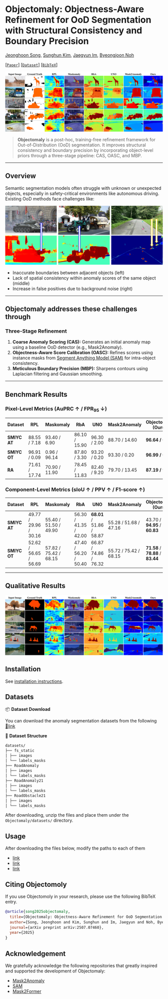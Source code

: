 # Objectomaly: Objectness-Aware Refinement for OoD Segmentation with Structural Consistency and Boundary Precision

[Jeonghoon Song](modifying..), [Sunghun Kim](modifiying), [Jaegyun Im](https://github.com/imjaegyun), [Byeongjoon Noh](https://scholar.google.com/citations?hl=ko&user=0mPWzzIAAAAJ)

[[`Paper`](https://arxiv.org/abs/2507.07460)] [[`Dataset`](https://drive.usercontent.google.com/download?id=1NL_ApRB-MjVRrMw6ONYZTe1azXc_71yQ&export=download&authuser=0)] [[`BibTeX`](#Citing-Objectomoly)]

![SAM 2 architecture](fig-src-dat-at.png)

> **Objectomaly** is a post-hoc, training-free refinement framework for Out-of-Distribution (OoD) segmentation. It improves structural consistency and boundary precision by incorporating object-level priors through a three-stage pipeline: CAS, OASC, and MBP.

---

## Overview

Semantic segmentation models often struggle with unknown or unexpected objects, especially in safety-critical environments like autonomous driving. Existing OoD methods face challenges like:

![SAM 2 architecture](image.png)

- Inaccurate boundaries between adjacent objects (left)
- Lack of spatial consistency within anomaly scores of the same object (middle)
- Increase in false positives due to background noise (right)

---

## **Objectomaly** addresses these challenges through

### Three-Stage Refinement

1. **Coarse Anomaly Scoring (CAS):**
   Generates an initial anomaly map using a baseline OoD detector (e.g., Mask2Anomaly).
2. **Objectness-Aware Score Calibration (OASC):**
   Refines scores using instance masks from [Segment Anything Model (SAM)](https://github.com/facebookresearch/segment-anything) for intra-object consistency.
3. **Meticulous Boundary Precision (MBP):**
   Sharpens contours using Laplacian filtering and Gaussian smoothing.

---

## Benchmark Results

### Pixel-Level Metrics (AuPRC ↑ / FPR<sub>95</sub> ↓)

| Dataset      | RPL           | Maskomaly     | RbA           | UNO          | Mask2Anomaly  | **Objectomaly (Ours)** |
| ------------ | ------------- | ------------- | ------------- | ------------ | ------------- | ---------------------- |
| **SMIYC AT** | 88.55 / 7.18  | 93.40 / 6.90  | 86.10 / 15.90 | 96.30 / 2.00 | 88.70 / 14.60 | **96.64 / 0.62**       |
| **SMIYC OT** | 96.91 / 0.09  | 0.96 / 96.14  | 87.80 / 3.30  | 93.20 / 0.20 | 93.30 / 0.20  | **96.99 / 0.07**       |
| **RA**       | 71.61 / 17.74 | 70.90 / 11.90 | 78.45 / 11.83 | 82.40 / 9.20 | 79.70 / 13.45 | **87.19 / 9.92**       |

### Component-Level Metrics (sIoU ↑ / PPV ↑ / F1-score ↑)

| Dataset      | RPL                   | Maskomaly             | RbA                   | UNO                   | Mask2Anomaly          | **Objectomaly (Ours)**            |
| ------------ | --------------------- | --------------------- | --------------------- | --------------------- | --------------------- | --------------------------------- |
| **SMIYC AT** | 49.77 / 29.96 / 30.16 | 55.40 / 51.50 / 49.90 | 56.30 / 41.35 / 42.00 | **68.01** / 51.86 / 58.87 | 55.28 / 51.68 / 47.16 | 43.70 / **94.95** / **60.83** |
| **SMIYC OT** | 52.62 / 56.65 / 56.69 | 57.82 / 75.42 / 68.15 | 47.40 / 56.20 / 50.40 | 66.87 / 74.86 / 76.32 | 55.72 / 75.42 / 68.15 | **71.58** / **78.88** / **83.44** |

---

## Qualitative Results

<p align="center">
  <img src="fig-src-dat-ra.png" alt="Qualitative Examples" width="700">
</p>

## Installation

See [installation instructions](INSTALL.md).

## Datasets

📦 **Dataset Download**

You can download the anomaly segmentation datasets from the following [🔗link](https://drive.usercontent.google.com/download?id=1NL_ApRB-MjVRrMw6ONYZTe1azXc_71yQ&export=download&authuser=0)

📂 **Dataset Structure**

```
datasets/
├── fs_static
│ ├── images
│ └── labels_masks
├── RoadAnomaly
│ ├── images
│ └── labels_masks
├── RoadAnomaly21
│ ├── images
│ └── labels_masks
├── RoadObstacle21
│ ├── images
│ └── labels_masks
```

After downloading, unzip the files and place them under the `Objectomaly/datasets/` directory.

## Usage

After downloading the files below, modify the paths to each of them

- [link](https://drive.usercontent.google.com/download?id=1TO8op0JvEhTzesbo3vcKbkmbPhcVmE47)
- [link](https://drive.usercontent.google.com/download?id=1FaZAKCsTxYE5KBOlRgSb6q3eWFtdkSvp)
- [link](https://drive.usercontent.google.com/download?id=1ftcPwAs3zy5cD83Mhxoiw4kgjXmrZW39)


## Citing Objectomoly

If you use Objectomoly in your research, please use the following BibTeX entry.

```bibtex
@article{song2025objectomaly,
  title={Objectomaly: Objectness-Aware Refinement for OoD Segmentation with Structural Consistency and Boundary Precision},
  author={Song, Jeonghoon and Kim, Sunghun and Im, Jaegyun and Noh, Byeongjoon},
  journal={arXiv preprint arXiv:2507.07460},
  year={2025}
}
```

## Acknowledgement

We gratefully acknowledge the following repositories that greatly inspired and supported the development of Objectomaly:

- [Mask2Anomaly](https://github.com/shyam671/Mask2Anomaly-Unmasking-Anomalies-in-Road-Scene-Segmentation)
- [SAM](https://github.com/facebookresearch/segment-anything)
- [Mask2Former](https://github.com/facebookresearch/Mask2Former)
